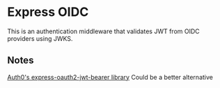 # Express OIDC

This is an authentication middleware that validates JWT from OIDC providers using JWKS.

## Notes

[Auth0's express-oauth2-jwt-bearer library](https://github.com/auth0/node-oauth2-jwt-bearer/tree/main/packages/express-oauth2-jwt-bearer) Could be a better alternative
